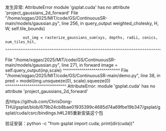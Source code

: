 发生异常: AttributeError
module 'gsplat.cuda' has no attribute 'project_gaussians_2d_forward'
  File "/home/xqgao/2025/MIT/code/GS/ContinuousSR-main/models/gaussian.py", line 256, in query_output
    weighted_cholesky, H, W, self.tile_bounds)

            out_img = rasterize_gaussians_sum(xys, depths, radii, conics, num_tiles_hit,
                                    ^^^^^^^^^^^^^^^^^^^^^^^^^^^^^^^^^^^^^^^^^^^^^^^^^^^^^^^^^^^^^^^^^^^^^^^^^^^^^^^^^^^^^^^^^^^^^^^^^^^^
  File "/home/xqgao/2025/MIT/code/GS/ContinuousSR-main/models/gaussian.py", line 271, in forward
    image = self.query_output(inp,scale)
            ^^^^^^^^^^^^^^^^^^^^^^^^^^^^
  File "/home/xqgao/2025/MIT/code/GS/ContinuousSR-main/demo.py", line 38, in <module>
    pred = model(img.unsqueeze(0), scale).squeeze(0)
           ^^^^^^^^^^^^^^^^^^^^^^^^^^^^^^
AttributeError: module 'gsplat.cuda' has no attribute 'project_gaussians_2d_forward'

去https://github.com/ChrisDong-THU/gsplat/blob/679b24cb8bae01935399c4685d74a69fbe19b347/gsplat/gsplat/cuda/csrc/bindings.h#L285重新安装这个包

验证安装：python -c "from gsplat import cuda; print(dir(cuda))"
